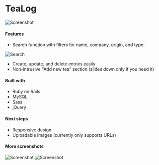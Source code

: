 TeaLog
=========

![Screenshot](http://i.imgur.com/ArLJ3.png)

#### Features
* Search function with filters for name, company, origin, and type:

![Search](http://i.imgur.com/0YHX1.png)

* Create, update, and delete entries easily
* Non-intrusive "Add new tea" section (slides down only if you need it)

#### Built with
* Ruby on Rails
* MySQL
* Sass
* jQuery

#### Next steps
* Responsive design
* Uploadable images (currently only supports URLs)

#### More screenshots
![Screenshot](http://i.imgur.com/Rblhf.png)
![Screenshot](http://i.imgur.com/NUTwg.png)
